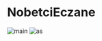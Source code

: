 # NobetciEczane
![main](https://imgyukle.com/f/2022/04/24/RL6Wr6.jpg)
![as](https://imgyukle.com/f/2022/04/24/RL624x.jpg)

